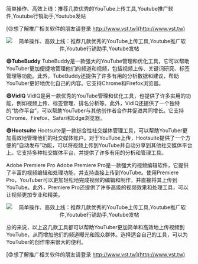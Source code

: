 简单操作、高效上线：推荐几款优秀的YouTube上传工具,Youtube推广软件,Youtube行销助手,Youtube发帖

[😍想了解推广相关软件的朋友请登录 http://www.vst.tw](http://www.vst.tw)

 <center><img src="https://vst.tw/MP4/tuiguang/png/3.png" alt="简单操作、高效上线：推荐几款优秀的YouTube上传工具,Youtube推广软件,Youtube行销助手,Youtube发帖"></center>

**😄TubeBuddy**
TubeBuddy是一款强大的YouTube管理和优化工具，它可以帮助YouTuber更加便捷地管理他们的频道和视频，包括视频上传、关键词研究、标签管理等功能。此外，TubeBuddy还提供了许多有用的分析数据和建议，帮助YouTuber更好地优化自己的内容。它支持Chrome和Firefox浏览器。

**😄VidIQ**
VidIQ是另一款优秀的YouTube管理和优化工具，也提供了许多实用的功能，例如视频上传、标签管理、排名分析等。此外，VidIQ还提供了一个独特的“协作平台”，可以帮助YouTuber与其他创作者合作并促进共同增长。它支持Chrome、Firefox、Safari和Edge浏览器。

**😄Hootsuite**
Hootsuite是一款综合性社交媒体管理工具，可以帮助YouTuber更加高效地管理他们的社交媒体账户。对于YouTube上传，Hootsuite提供了一个方便的“自动发布”功能，可以将视频上传到YouTube并自动分享到其他社交媒体平台上。它支持多种社交媒体平台，并提供了许多有用的分析和管理工具。

Adobe Premiere Pro
Adobe Premiere Pro是一款强大的视频编辑软件，它提供了丰富的视频编辑和处理功能，并支持直接上传到YouTube。使用Premiere Pro，YouTuber可以更加轻松地完成视频的编辑和制作，并直接将其上传到YouTube。此外，Premiere Pro还提供了许多高级的视频效果和处理工具，可以让视频更加专业和精美。

 <center><img src="https://vst.tw/MP4/tuiguang/png/2.png" alt="简单操作、高效上线：推荐几款优秀的YouTube上传工具,Youtube推广软件,Youtube行销助手,Youtube发帖"></center>

总的来说，以上这几款工具都可以帮助YouTuber更加简单和高效地上传视频到YouTube，从而增加他们的频道曝光和观众群体。选择适合自己的工具，可以为YouTuber的创作带来很大的便利。

[😍想了解推广相关软件的朋友请登录 http://www.vst.tw](http://www.vst.tw)



